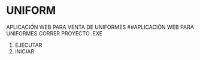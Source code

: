 # UNIFORM
APLICACIÓN WEB PARA VENTA DE UNIFORMES
##APLICACIÓN WEB PARA UNIFORMES
CORRER PROYECTO .EXE
1. EJECUTAR
2. INICIAR
